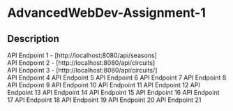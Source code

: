# AdvancedWebDev-Assignment-1

## Description 

API Endpoint 1 - [http://localhost:8080/api/seasons]  
API Endpoint 2 - [http://localhost:8080/api/circuits]  
API Endpoint 3 - [http://localhost:8080/api/circuits/]  
API Endpoint 4
API Endpoint 5
API Endpoint 6
API Endpoint 7
API Endpoint 8
API Endpoint 9
API Endpoint 10
API Endpoint 11
API Endpoint 12
API Endpoint 13
API Endpoint 14
API Endpoint 15
API Endpoint 16
API Endpoint 17
API Endpoint 18
API Endpoint 19
API Endpoint 20
API Endpoint 21